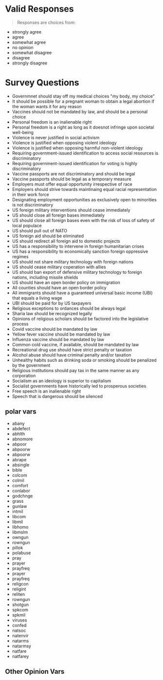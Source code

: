 # Valid Responses

>Responses are choices from:
+ strongly agree
+ agree
+ somewhat agree
+ no opinion
+ somewhat disagree
+ disagree
+ strongly disagree

# Survey Questions

+ Governmnet should stay off my medical choices "my body, my choice"
+ It should be possible for a pregnant woman to obtain a legal abortion if the woman wants it for any reason
+ Vaccines should not be mandated by law, and should be a personal choice
+ Personal freedom is an inalienable right
+ Personal freedom is a right as long as it doesnot infringe upon societal well-being
+ Violence is never justified in social activism
+ Violence is justified when opposing violent ideology
+ Violence is justified when opposing harmful non-violent ideology
+ Requiring government-issued identification to access social resources is discriminatory
+ Requiring government-issued identification for voting is highly discriminatory
+ Vaccine passports are not discriminatory and should be legal
+ Vaccine passports should be legal as a temporary measure
+ Employers must offer equal opportunity irrespective of race
+ Employers should strive towards maintinaing equal racial representation in their work force
+ Designating employment opportunities as exclusively open to minorities is not discriminatory
+ US foreign military interventions should cease immediately
+ US should close all foreign bases immediately
+ US should close all foreign bases even with the risk of loss of safety of local populace
+ US should pull out of NATO
+ US foreign aid should be eliminated
+ US should redirect all foreign aid to domestic projects
+ US has a responsibility to intervene in foreign humanitarian crises
+ US has a responsibility to economically sanction foreign oppressive regimes
+ US should not share military technology with foreign nations
+ US should cease military coperation with allies
+ US should ban export of defensive military technology to foreign nations, including missile shields
+ US should have an open border policy on immigration
+ All counties should have an open border policy
+ All immigrants should have a guaranteed universal basic income (UBI) that equals a living wage
+ UBI should be paid for by US taxpayers
+ Religious exceptions to ordances should be always legal
+ Sharia law should be recognized legally
+ Opinions of religious scholars should be factored into the legislative process
+ Covid vaccine should be mandated by law
+ Yellow fever vaccine should be mandated by law
+ Influenza vaccine should be mandated by law
+ Common cold vaccine, if available, should be mandated by law
+ Recreational drug use should have strict penalty or taxation
+ Alcohol abuse should have criminal penalty and/or taxation
+ Unhealthy habits such as drinking soda or smoking should be penalized by the government
+ Religious institutions should pay tax in the same manner as any corporation
+ Socialism as an ideology is superior to capitalism
+ Socialist governments have historically led to prosperous societies
+ Free speech is an inalienable right
+ Speech that is dangerous should be silenced


## polar vars

+ abany
+ abdefect
+ abhlth
+ abnomore
+ abpoor
+ abpoorw
+ abpoorw
+ abrape
+ absingle
+ bible
+ colcom
+ colmil
+ comfort
+ conlabor
+ godchnge
+ grass
+ gunlaw
+ intmil
+ libcom
+ libmil
+ libhomo
+ libmslm
+ owngun
+ rowngun
+ pillok
+ polabuse
+ pray
+ prayer
+ prayfreq
+ prayer
+ prayfreq
+ religcon
+ religint
+ reliten
+ rowngun
+ shotgun
+ spkcom
+ spkmil
+ viruses
+ confed
+ natsoc
+ natenvir
+ natarms
+ natarmsy
+ natfare
+ natfarey

## Other Opinion Vars
